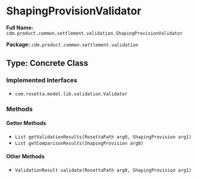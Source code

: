 # ShapingProvisionValidator

**Full Name:** `cdm.product.common.settlement.validation.ShapingProvisionValidator`

**Package:** `cdm.product.common.settlement.validation`

## Type: Concrete Class

### Implemented Interfaces

- `com.rosetta.model.lib.validation.Validator`

### Methods

#### Getter Methods

- `List getValidationResults(RosettaPath arg0, ShapingProvision arg1)`
- `List getComparisonResults(ShapingProvision arg0)`

#### Other Methods

- `ValidationResult validate(RosettaPath arg0, ShapingProvision arg1)`


